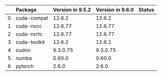 <!-- markdown-link-check-disable -->

|    | Package      | Version in 9.5.2   | Version in 9.6.0   | Status   |
|---:|:-------------|:-------------------|:-------------------|:---------|
|  0 | cuda-compat  | 12.6.2             | 12.6.2             |          |
|  1 | cuda-nvcc    | 12.6.77            | 12.6.77            |          |
|  2 | cuda-nvrtc   | 12.6.77            | 12.6.77            |          |
|  3 | cuda-toolkit | 12.6.2             | 12.6.2             |          |
|  4 | cudnn        | 9.3.0.75           | 9.3.0.75           |          |
|  5 | numba        | 0.60.0             | 0.60.0             |          |
|  6 | pytorch      | 2.6.0              | 2.6.0              |          |